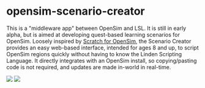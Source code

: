 opensim-scenario-creator
========================
This is a "middleware app" between OpenSim and LSL. It is still in early alpha, but is aimed at developing quest-based learning scenarios for OpenSim. Loosely inspired by <a href="http://www.greenbushlabs.com/LabsBlog/?p=797" target="_blank">Scratch for OpenSim</a>, the Scenario Creator provides an easy web-based interface, intended for ages 8 and up, to script OpenSim regions quickly without having to know the Linden Scripting Language. It directly integrates with an OpenSim install, so copying/pasting code is not required, and updates are made in-world in real-time.

<img src="http://img2u.info/ckgni/i/geaf919a7.png" />
<img src="http://img2u.info/ckgni/i/g1db19aa2.png" />
